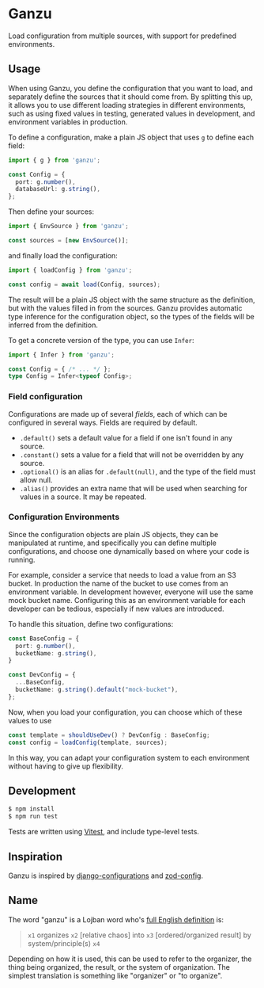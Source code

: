 # Ganzu

Load configuration from multiple sources, with support for predefined environments.

## Usage

When using Ganzu, you define the configuration that you want to load, and separately define the sources that it should come from. By splitting this up, it allows you to use different loading strategies in different environments, such as using fixed values in testing, generated values in development, and environment variables in production.

To define a configuration, make a plain JS object that uses `g` to define each field:

```ts
import { g } from 'ganzu';

const Config = {
  port: g.number(),
  databaseUrl: g.string(),
};
```

Then define your sources:

```ts
import { EnvSource } from 'ganzu';

const sources = [new EnvSource()];
```

and finally load the configuration:

```ts
import { loadConfig } from 'ganzu';

const config = await load(Config, sources);
```

The result will be a plain JS object with the same structure as the definition, but with the values filled in from the sources. Ganzu provides automatic type inference for the configuration object, so the types of the fields will be inferred from the definition.

To get a concrete version of the type, you can use `Infer`:

```ts
import { Infer } from 'ganzu';

const Config = { /* ... */ };
type Config = Infer<typeof Config>;
```

### Field configuration

Configurations are made up of several _fields_, each of which can be configured
in several ways. Fields are required by default.

- `.default()` sets a default value for a field if one isn't found in any source.
- `.constant()` sets a value for a field that will not be overridden by any source.
- `.optional()` is an alias for `.default(null)`, and the type of the field must allow null.
- `.alias()` provides an extra name that will be used when searching for values in a source. It may be repeated.

### Configuration Environments

Since the configuration objects are plain JS objects, they can be manipulated at runtime, and specifically you can define multiple configurations, and choose one dynamically based on where your code is running.

For example, consider a service that needs to load a value from an S3 bucket. In production the name of the bucket to use comes from an environment variable. In development however, everyone will use the same mock bucket name. Configuring this as an environment variable for each developer can be tedious, especially if new values are introduced.

To handle this situation, define two configurations:

```ts
const BaseConfig = {
  port: g.number(),
  bucketName: g.string(),
}

const DevConfig = {
  ...BaseConfig,
  bucketName: g.string().default("mock-bucket"),
};
```

Now, when you load your configuration, you can choose which of these values to use

```js
const template = shouldUseDev() ? DevConfig : BaseConfig;
const config = loadConfig(template, sources);
```

In this way, you can adapt your configuration system to each environment without having to give up flexibility.

## Development

```sh
$ npm install
$ npm run test
```

Tests are written using [Vitest](https://vitest.dev/), and include type-level tests.

## Inspiration

Ganzu is inspired by [django-configurations](https://django-configurations.readthedocs.io/en/stable/) and [zod-config](https://github.com/alexmarqs/zod-config).

## Name

The word "ganzu" is a Lojban word who's [full English definition][defn] is:

> `x1` organizes `x2` [relative chaos] into `x3` [ordered/organized result] by system/principle(s) `x4`

Depending on how it is used, this can be used to refer to the organizer, the thing being organized, the result, or the system of organization. The simplest translation is something like "organizer" or "to organize".

[defn]: https://la-lojban.github.io/sutysisku/lojban/#seskari=cnano&sisku=ganzu&bangu=en&versio=masno
